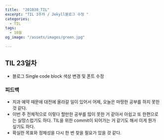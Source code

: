 ```yaml
---
title:  "201030_TIL"
excerpt: "TIL 3주차 / Jekyll블로그 수정 "
categories:
  - TIL
tags:
  - 10월
og_image: "/assets/images/green.jpg"
  
---
```

## TIL 23일차
- 블로그 Single code block 색상 변경 및 폰트 수정

### 피드백
- 치과 예약 때문에 대전에 올라갈 일이 있어서 어제, 오늘은 마땅한 공부를 하지 못한 것 같다.
- 이번 주 전체적으로 이렇다 할만한 공부를 많이 못한 거 같아서 아쉽고 또 한편으로는 실망스럽기도 하다. TIL을 위한 commit이 되어가는 거 같기도 해서 이게 뭔가 싶기도 하다. 
- 확실한 목표와 정체성을 다시 한 번 찾을 필요가 있을 것 같다.